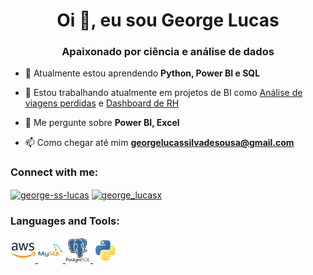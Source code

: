 <h1 align="center">Oi 👋, eu sou George Lucas</h1>
<h3 align="center">Apaixonado por ciência e análise de dados</h3>

- 🌱 Atualmente estou aprendendo **Python, Power BI e SQL**

- 👀 Estou trabalhando atualmente em projetos de BI como [Análise de viagens perdidas](https://app.powerbi.com/view?r=eyJrIjoiNGRhMTQyMWItZDNjMy00MWRjLWExNjctMmQ5ZmUyOWI5NTUyIiwidCI6ImY5OTY5OGY2LTAyNWMtNGZhZi05MjNiLTQzMTVlZWMyYTRmMiJ9&pageName=ReportSection) e [Dashboard de RH](https://app.powerbi.com/view?r=eyJrIjoiMTdkZjkzNzktNDA3Zi00NTI4LWJhNGEtMWMwYjA1ZGI3Y2JiIiwidCI6ImY5OTY5OGY2LTAyNWMtNGZhZi05MjNiLTQzMTVlZWMyYTRmMiJ9)

- 💬 Me pergunte sobre **Power BI, Excel**

- 📫 Como chegar até mim **georgelucassilvadesousa@gmail.com**

<h3 align="left">Connect with me:</h3>
<p align="left">
<a href="https://linkedin.com/in/george-ss-lucas" target="blank"><img align="center" src="https://raw.githubusercontent.com/rahuldkjain/github-profile-readme-generator/master/src/images/icons/Social/linked-in-alt.svg" alt="george-ss-lucas" height="30" width="40" /></a>
<a href="https://instagram.com/george_lucasx" target="blank"><img align="center" src="https://raw.githubusercontent.com/rahuldkjain/github-profile-readme-generator/master/src/images/icons/Social/instagram.svg" alt="george_lucasx" height="30" width="40" /></a>
</p>

<h3 align="left">Languages and Tools:</h3>
<p align="left"> <a href="https://aws.amazon.com" target="_blank" rel="noreferrer"> <img src="https://raw.githubusercontent.com/devicons/devicon/master/icons/amazonwebservices/amazonwebservices-original-wordmark.svg" alt="aws" width="40" height="40"/> </a> <a href="https://www.mysql.com/" target="_blank" rel="noreferrer"> <img src="https://raw.githubusercontent.com/devicons/devicon/master/icons/mysql/mysql-original-wordmark.svg" alt="mysql" width="40" height="40"/> </a> <a href="https://www.postgresql.org" target="_blank" rel="noreferrer"> <img src="https://raw.githubusercontent.com/devicons/devicon/master/icons/postgresql/postgresql-original-wordmark.svg" alt="postgresql" width="40" height="40"/> </a> <a href="https://www.python.org" target="_blank" rel="noreferrer"> <img src="https://raw.githubusercontent.com/devicons/devicon/master/icons/python/python-original.svg" alt="python" width="40" height="40"/> </a> </p>



<!---

- 👋 Hi, I’m @Durdlock
- 👀 I’m interested in ...
- 🌱 I’m currently learning ...
- 💞️ I’m looking to collaborate on ...
- 📫 How to reach me ...


Durdlock/Durdlock is a ✨ special ✨ repository because its `README.md` (this file) appears on your GitHub profile.
You can click the Preview link to take a look at your changes.
--->
